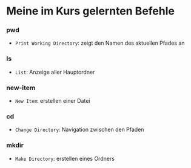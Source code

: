 # Meine im Kurs gelernten Befehle

### pwd

- `Print Working Directory`: zeigt den Namen des aktuellen Pfades an

### ls

- `List`: Anzeige aller Hauptordner

### new-item

- `New Item`: erstellen einer Datei

### cd

- `Change Directory`: Navigation zwischen den Pfaden

### mkdir

- `Make Directory`: erstellen eines Ordners
